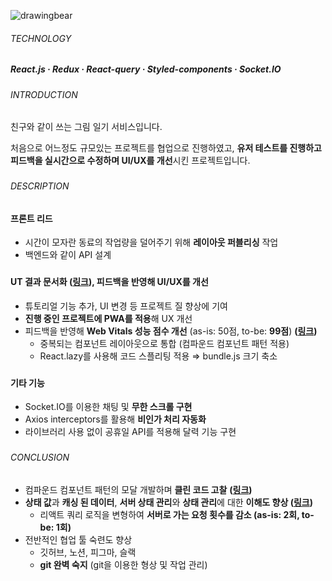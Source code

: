 ![drawingbear](https://github.com/jhchoi1182/portfolio/assets/116577489/db1dd0c5-73b5-4192-918d-74bad07041fd)

###### TECHNOLOGY

##### React.js · Redux · React-query · Styled-components · Socket.IO

###

###### INTRODUCTION

친구와 같이 쓰는 그림 일기 서비스입니다.

처음으로 어느정도 규모있는 프로젝트를 협업으로 진행하였고, **유저 테스트를 진행하고 피드백을 실시간으로 수정하며 UI/UX를 개선**시킨 프로젝트입니다.

###

###### DESCRIPTION

#### 프론트 리드

- 시간이 모자란 동료의 작업량을 덜어주기 위해 **레이아웃 퍼블리싱** 작업
- 백엔드와 같이 API 설계

###

#### **UT 결과 문서화 ([링크](https://www.notion.so/6e112d9470024297875042712f0aa488?pvs=21)), 피드백을 반영해 UI/UX를 개선**

- 튜토리얼 기능 추가, UI 변경 등 프로젝트 질 향상에 기여
- **진행 중인 프로젝트에 PWA를 적용**해 UX 개선
- 피드백을 반영해 **Web Vitals 성능 점수 개선** (as-is: 50점, to-be: **99점**) **([링크](https://jhchoi1182.tistory.com/144))**
  - 중복되는 컴포넌트 레이아웃으로 통합 (컴파운드 컴포넌트 패턴 적용)
  - React.lazy를 사용해 코드 스플리팅 적용 ⇒ bundle.js 크기 축소

###

#### 기타 기능

- Socket.IO를 이용한 채팅 및 **무한 스크롤 구현**
- Axios interceptors를 활용해 **비인가 처리 자동화**
- 라이브러리 사용 없이 공휴일 API를 적용해 달력 기능 구현

###

###### CONCLUSION

- 컴파운드 컴포넌트 패턴의 모달 개발하며 **클린 코드 고찰** **([링크](https://jhchoi1182.tistory.com/139))**
- **상태 값**과 **캐싱 된 데이터**, **서버 상태 관리**와 **상태 관리**에 대한 **이해도 향상 ([링크](https://jhchoi1182.tistory.com/141))**
  - 리액트 쿼리 로직을 변형하여 **서버로 가는 요청 횟수를 감소 (as-is: 2회, to-be: 1회)**
- 전반적인 협업 툴 숙련도 향상
  - 깃허브, 노션, 피그마, 슬랙
  - **git 완벽 숙지** (git을 이용한 형상 및 작업 관리)
